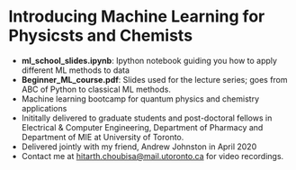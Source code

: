 # Introducing Machine Learning for Physicsts and Chemists

* **ml_school_slides.ipynb**: Ipython notebook guiding you how to apply different ML methods to data
* **Beginner_ML_course.pdf**: Slides used for the lecture series; goes from ABC of Python to classical ML methods. 
* Machine learning bootcamp for quantum physics and chemistry applications
* Inititally delivered to graduate students and post-doctoral fellows in Electrical & Computer Engineering, Department of Pharmacy and Department of MIE at University of Toronto.
* Delivered jointly with my friend, Andrew Johnston in April 2020
* Contact me at hitarth.choubisa@mail.utoronto.ca for video recordings. 
